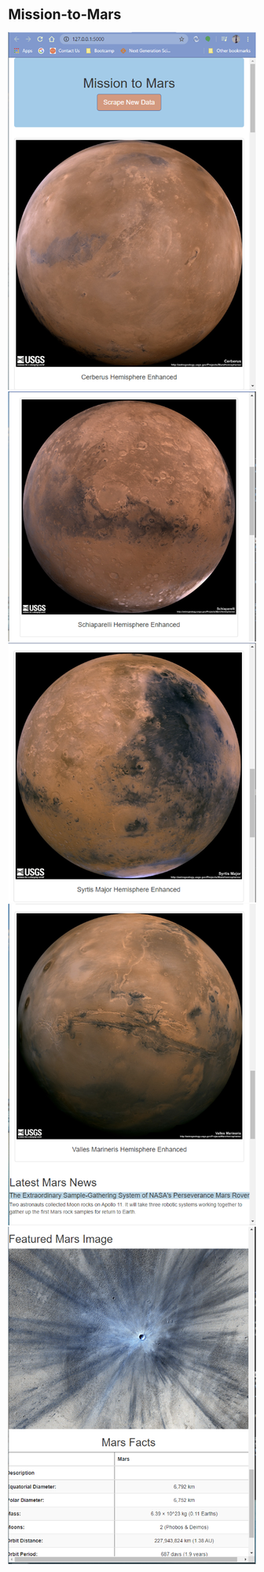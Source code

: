 # Mission-to-Mars
![](https://github.com/hannahc1/Mission-to-Mars/blob/master/Capture1.PNG)
![](https://github.com/hannahc1/Mission-to-Mars/blob/master/Capture2.PNG)
![](https://github.com/hannahc1/Mission-to-Mars/blob/master/Capture3.PNG)
![](https://github.com/hannahc1/Mission-to-Mars/blob/master/Capture4.PNG)
![](https://github.com/hannahc1/Mission-to-Mars/blob/master/Capture5.PNG)
